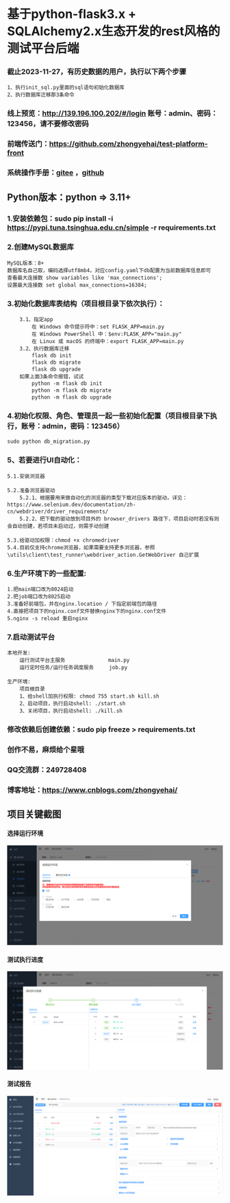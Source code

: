 # 基于python-flask3.x + SQLAlchemy2.x生态开发的rest风格的测试平台后端

### 截止2023-11-27，有历史数据的用户，执行以下两个步骤
	1、执行init_sql.py里面的sql语句初始化数据库
	2、执行数据库迁移那3条命令

### 线上预览：http://139.196.100.202/#/login  账号：admin、密码：123456，请不要修改密码

### 前端传送门：https://github.com/zhongyehai/test-platform-front

### 系统操作手册：[gitee](https://gitee.com/Xiang-Qian-Zou/api-test-api/blob/master/%E6%93%8D%E4%BD%9C%E6%89%8B%E5%86%8C.md) ，[github](https://github.com/zhongyehai/api-test-api/blob/main/%E6%93%8D%E4%BD%9C%E6%89%8B%E5%86%8C.md)

## Python版本：python => 3.11+

### 1.安装依赖包：sudo pip install -i https://pypi.tuna.tsinghua.edu.cn/simple -r requirements.txt

### 2.创建MySQL数据库
    MySQL版本：8+
    数据库名自己取，编码选择utf8mb4，对应config.yaml下db配置为当前数据库信息即可
    查看最大连接数 show variables like 'max_connections';
    设置最大连接数 set global max_connections=16384;

### 3.初始化数据库表结构（项目根目录下依次执行）：
        3.1、指定app
            在 Windows 命令提示符中：set FLASK_APP=main.py
            在 Windows PowerShell 中：$env:FLASK_APP="main.py"
            在 Linux 或 macOS 的终端中：export FLASK_APP=main.py
        3.2、执行数据库迁移
            flask db init
            flask db migrate
            flask db upgrade
        如果上面3条命令报错，试试
            python -m flask db init
            python -m flask db migrate
            python -m flask db upgrade

### 4.初始化权限、角色、管理员一起一些初始化配置（项目根目录下执行，账号：admin，密码：123456）
    sudo python db_migration.py

### 5、若要进行UI自动化：

    5.1.安装浏览器

    5.2.准备浏览器驱动
        5.2.1、根据要用来做自动化的浏览器的类型下载对应版本的驱动，详见：https://www.selenium.dev/documentation/zh-cn/webdriver/driver_requirements/
        5.2.2、把下载的驱动放到项目外的 browser_drivers 路径下，项目启动时若没有则会自动创建，若项目未启动过，则需手动创建

    5.3.给驱动加权限：chmod +x chromedriver
    5.4.目前仅支持chrome浏览器，如果需要支持更多浏览器，参照 \utils\client\test_runner\webdriver_action.GetWebDriver 自己扩展

### 6.生产环境下的一些配置:

    1.把main端口改为8024启动
    2.把job端口改为8025启动
    3.准备好前端包，并在nginx.location / 下指定前端包的路径
    4.直接把项目下的nginx.conf文件替换nginx下的nginx.conf文件
    5.nginx -s reload 重启nginx

### 7.启动测试平台

    本地开发: 
        运行测试平台主服务              main.py
        运行定时任务/运行任务调度服务     job.py

    生产环境:
        项目根目录
        1、给shell加执行权限: chmod 755 start.sh kill.sh
        2、启动项目，执行启动shell: ./start.sh
        3、关闭项目，执行启动shell: ./kill.sh

### 修改依赖后创建依赖：sudo pip freeze > requirements.txt

### 创作不易，麻烦给个星哦

### QQ交流群：249728408

### 博客地址：https://www.cnblogs.com/zhongyehai/

## 项目关键截图

#### 选择运行环境

![选择运行环境](img/case/选择运行环境.png)

#### 测试执行进度

![用例执行进度](img/case/测试执行进度.png)

#### 测试报告

![测试报告](img/report/测试报告.png)
